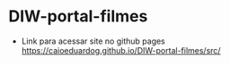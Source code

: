# DIW-portal-filmes
 - Link para acessar site no github pages
https://caioeduardog.github.io/DIW-portal-filmes/src/

